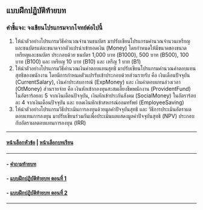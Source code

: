 ## แบบฝึกปฏิบัติท้ายบท

### คำชี้แจง: จงเขียนโปรแกรมจากโจทย์ต่อไปนี้
1. ให้นำตัวอย่างโปรแกรมวิธีคำนวณจำนวนธนบัตร มาปรับเขียนโปรแกรมคำนวณจำนวนเหรียญและธนบัตรแต่ละขนาดจากตัวแปรนำเข้ายอดเงิน (Money) โดยกำหนดให้มีขนาดของขนาดเหรียญและธนบัตร ประกอบด้วย ธนบัตร 1,000 บาท (B1000), 500 บาท (B500), 100 บาท (B100) และ เหรียญ 10 บาท (B10) และ เหรีญ 1 บาท (B1)
2. ให้นำตัวอย่างโปรแกรมวิธีคำนวณเงินค่าตอบแทนสุทธิ มาปรับเขียนโปรแกรมคำนวณค่าตอบแทนสุทธิของพนักงาน โดยมีการกำหนดตัวแปรรับเข้าประกอบด้วยส่วนรายรับ คือ เงินเดือนปัจจุบัน (CurrentSalary), เงินค่าประสบการณ์ (ExpMoney) และ เงินค่าตอบแทนล่วงเวลา (OtMoney) ส่วนรายจ่าย คือ เงินหักเข้ากองทุนสะสมเลี้ยงชีพพนักงาน (ProvidentFund) ในอัตราร้อยละ 5 จากเงินเดือนปัจจุบัน, เงินหักเข้าประกันสังคม (SocialMoney) ในอัตราร้อยละ 4 จากเงินเดือนปัจจุบัน และ ยอดเงินหักเข้าสหกรณ์ออมทรัพย์ (EmployeeSaving)
3. ให้นำตัวอย่างโปรแกรมวิธีประเมินการลงทุนด้วยมูลค่าปัจจุบันสุทธิ และ วิธีการประเมินอัตราผลตอบแทนการลงทุน มาปรับเขียนร่วมกันเพื่อประเมินผลแสดงมูลค่าปัจจุบันสุทธิ (NPV) ประกอบกับอัตราผลตอบแทนการลงทุน (IRR)

---
#### [หน้าเลือกหัวข้อ](README.md) | [หน้าเลือกบทเรียน](../README.md)
---
#### - [คำถามท้ายบท](0930.md)
#### - [แบบฝึกปฏิบัติท้ายบท ตอนที่ 1](0950.md)
#### - [แบบฝึกปฏิบัติท้ายบท ตอนที่ 2](0970.md)
---
